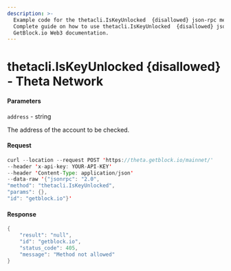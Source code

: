 ```yaml
---
description: >-
  Example code for the thetacli.IsKeyUnlocked  {disallowed} json-rpc method.
  Сomplete guide on how to use thetacli.IsKeyUnlocked  {disallowed} json-rpc in
  GetBlock.io Web3 documentation.
---
```


# thetacli.IsKeyUnlocked {disallowed} - Theta Network

#### Parameters

`address` - string

The address of the account to be checked.

#### Request

```java
curl --location --request POST 'https://theta.getblock.io/mainnet/' 
--header 'x-api-key: YOUR-API-KEY' 
--header 'Content-Type: application/json' 
--data-raw '{"jsonrpc": "2.0",
"method": "thetacli.IsKeyUnlocked",
"params": {},
"id": "getblock.io"}'
```

#### Response

```java
{
    "result": "null",
    "id": "getblock.io",
    "status_code": 405,
    "message": "Method not allowed"
}
```
